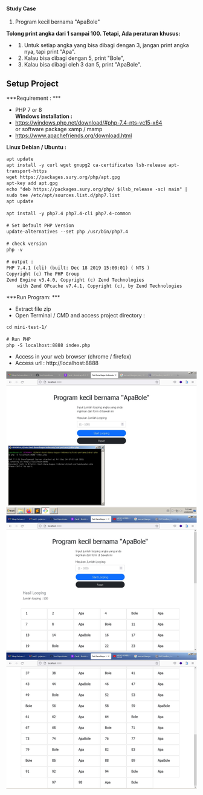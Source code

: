 #### Study Case
1. Program kecil bernama "ApaBole"   

**Tolong print angka dari 1 sampai 100. Tetapi, Ada peraturan khusus:**

- 1. Untuk setiap angka yang bisa dibagi dengan 3, jangan print angka nya, tapi print "Apa".

- 2. Kalau bisa dibagi dengan 5, print "Bole",

- 3. Kalau bisa dibagi oleh 3 dan 5, print "ApaBole".

## Setup Project  

***Requirement : ***
- PHP 7 or 8  
**Windows installation :**  
- https://windows.php.net/download/#php-7.4-nts-vc15-x64  
	or software package xamp / mamp  
- https://www.apachefriends.org/download.html  

**Linux Debian / Ubuntu :**  
```
apt update  
apt install -y curl wget gnupg2 ca-certificates lsb-release apt-transport-https
wget https://packages.sury.org/php/apt.gpg
apt-key add apt.gpg
echo "deb https://packages.sury.org/php/ $(lsb_release -sc) main" | sudo tee /etc/apt/sources.list.d/php7.list
apt update

apt install -y php7.4 php7.4-cli php7.4-common

# Set Default PHP Version
update-alternatives --set php /usr/bin/php7.4

# check version  
php -v

# output :
PHP 7.4.1 (cli) (built: Dec 18 2019 15:00:01) ( NTS )
Copyright (c) The PHP Group
Zend Engine v3.4.0, Copyright (c) Zend Technologies
    with Zend OPcache v7.4.1, Copyright (c), by Zend Technologies
```  

***Run Program: ***  
- Extract file zip  
- Open Terminal / CMD and access project directory :  
```
cd mini-test-1/

# Run PHP 
php -S localhost:8888 index.php
```  
- Access in your web browser (chrome / firefox) 
- Access url : http://localhost:8888 

<img src="../ss/test1.jpg">  
<img src="../ss/test1-a.jpg">  
<img src="../ss/test1-b.jpg">

